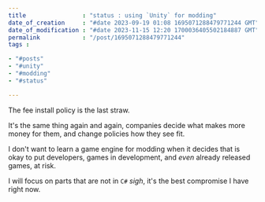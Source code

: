 ```yaml
---
title                : "status : using `Unity` for modding"
date_of_creation     : "#date 2023-09-19 01:08 1695071288479771244 GMT"
date_of_modification : "#date 2023-11-15 12:20 1700036405502184887 GMT"
permalink            : "/post/1695071288479771244"
tags :

- "#posts"
- "#unity"
- "#modding"
- "#status"

---
```


The fee install policy is the last straw.

It's the same thing again and again, companies decide what makes more money for them, and change policies how they see fit.

I don't want to learn a game engine for modding when it decides that is okay to put developers, games in development, and *even* already released games, at risk.

I will focus on parts that are not in `C#` *sigh*, it's the best compromise I have right now.  